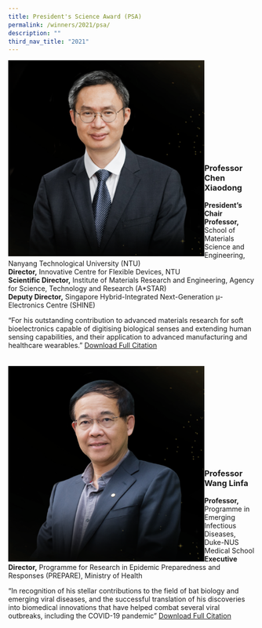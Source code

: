 ```yaml
---
title: President's Science Award (PSA)
permalink: /winners/2021/psa/
description: ""
third_nav_title: "2021"
---
```

<img src="/images/Winners/2021/Chen%20XiaoDong.png" alt="Professor Chen Xiaodong" style="width:400px" align="left"/><br/><br/><br/><br/><br/><br/><br/><br/><br/><br/><br/>
### **Professor Chen Xiaodong**
<b>President’s Chair Professor,</b> School of Materials Science and Engineering, Nanyang Technological University (NTU)<br>
<b>Director,</b> Innovative Centre for Flexible Devices, NTU<br> 
<b>Scientific Director,</b> Institute of Materials Research and Engineering, Agency for Science, Technology and Research (A\*STAR)<br>
<b>Deputy Director,</b> Singapore Hybrid-Integrated Next-Generation μ-Electronics Centre (SHINE)  

“For his outstanding contribution to advanced materials research for soft bioelectronics capable of digitising biological senses and extending human sensing capabilities, and their application to advanced manufacturing and healthcare wearables.”
[Download Full Citation](/files/Winners/2021/PSA%202021_Prof%20Chen%20Xiaodong.pdf)
<br><br><br>
<img src="/images/Winners/2021/Wang%20Linfa.png" alt="Professor Wang Linfa" style="width:400px" align="left"/><br/><br/><br/><br/><br/><br/><br/><br/><br/><br/><br/>
### **Professor Wang Linfa**
<b>Professor,</b> Programme in Emerging Infectious Diseases, Duke-NUS Medical School<br>
<b>Executive Director,</b> Programme for Research in Epidemic Preparedness and Responses (PREPARE), Ministry of Health  

“In recognition of his stellar contributions to the field of bat biology and emerging viral diseases, and the successful translation of his discoveries into biomedical innovations that have helped combat several viral outbreaks, including the COVID-19 pandemic” 
[Download Full Citation](/files/Winners/2021/PSA%202021_Prof%20Wang%20Linfa.pdf)